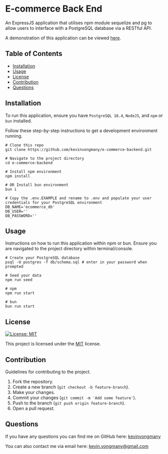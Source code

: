 # E-commerce Back End
An ExpressJS application that utilises npm module sequelize and pg to allow users to interface with a PostgreSQL database via a RESTful API.

A demonstration of this application can be viewed [here](https://youtu.be/iHLjqjnwqvc).

## Table of Contents
- [Installation](#installation)
- [Usage](#usage)
- [License](#license)
- [Contribution](#contribution)
- [Questions](#questions)

## Installation

To run this application, ensure you have `PostgreSQL 16.4`, `NodeJS`, and `npm` or `bun` installed.

Follow these step-by-step instructions to get a development environment running.

```shell
# Clone this repo
git clone https://github.com/kevinvongmany/e-commerce-backend.git

# Navigate to the project directory
cd e-commerce-backend

# Install npm environment
npm install

# OR Install bun environment
bun i

# Copy the .env.EXAMPLE and rename to .env and populate your user credentials for your PostgreSQL environment
DB_NAME='ecommerce_db'
DB_USER=''
DB_PASSWORD=''

```
  

## Usage
Instructions on how to run this application within npm or bun. Ensure you are navigated to the project directory within terminal/console.

```shell
# Create your PostgreSQL database
psql -U postgres -f db/schema.sql # enter in your password when prompted

# Seed your data
npm run seed

# npm
npm run start

# bun
bun run start
```

## License
[![License: MIT](https://img.shields.io/badge/License-MIT-yellow.svg)](https://opensource.org/licenses/MIT)

This project is licensed under the [MIT](https://opensource.org/licenses/MIT) license.

## Contribution
Guidelines for contributing to the project.

1. Fork the repository.
2. Create a new branch (`git checkout -b feature-branch`).
3. Make your changes.
4. Commit your changes (`git commit -m 'Add some feature'`).
5. Push to the branch (`git push origin feature-branch`).
6. Open a pull request.

## Questions

If you have any questions you can find me on GitHub here: [kevinvongmany](https://github.com/kevinvongmany)
  
You can also contact me via email here: [kevin.vongmany@gmail.com](kevin.vongmany@gmail.com)
